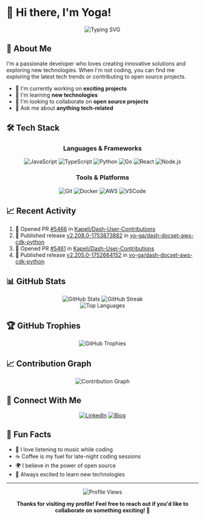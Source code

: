 # 👋 Hi there, I'm Yoga!

<div align="center">
  <img src="https://readme-typing-svg.herokuapp.com?font=Fira+Code&weight=500&size=28&pause=1000&color=4F8CC9&center=true&vCenter=true&width=435&lines=Welcome+to+my+GitHub+Profile!" alt="Typing SVG" />
</div>

## 🚀 About Me

I'm a passionate developer who loves creating innovative solutions and exploring new technologies. When I'm not coding, you can find me exploring the latest tech trends or contributing to open source projects.

- 🔭 I'm currently working on **exciting projects**
- 🌱 I'm learning **new technologies**
- 👯 I'm looking to collaborate on **open source projects**
- 💬 Ask me about **anything tech-related**

## 🛠️ Tech Stack

<div align="center">
  
  ### Languages & Frameworks
  ![JavaScript](https://img.shields.io/badge/-JavaScript-F7DF1E?style=for-the-badge&logo=javascript&logoColor=black)
  ![TypeScript](https://img.shields.io/badge/-TypeScript-3178C6?style=for-the-badge&logo=typescript&logoColor=white)
  ![Python](https://img.shields.io/badge/-Python-3776AB?style=for-the-badge&logo=python&logoColor=white)
  ![Go](https://img.shields.io/badge/-Go-00ADD8?style=for-the-badge&logo=go&logoColor=white)
  ![React](https://img.shields.io/badge/-React-61DAFB?style=for-the-badge&logo=react&logoColor=black)
  ![Node.js](https://img.shields.io/badge/-Node.js-339933?style=for-the-badge&logo=nodedotjs&logoColor=white)
  
  ### Tools & Platforms
  ![Git](https://img.shields.io/badge/-Git-F05032?style=for-the-badge&logo=git&logoColor=white)
  ![Docker](https://img.shields.io/badge/-Docker-2496ED?style=for-the-badge&logo=docker&logoColor=white)
  ![AWS](https://img.shields.io/badge/-AWS-232F3E?style=for-the-badge&logo=amazonaws&logoColor=white)
  ![VSCode](https://img.shields.io/badge/-VSCode-007ACC?style=for-the-badge&logo=visualstudiocode&logoColor=white)
  
</div>

## 📈 Recent Activity

<!--START_SECTION:activity-->
1. 💪 Opened PR [#5466](https://github.com/Kapeli/Dash-User-Contributions/pull/5466) in [Kapeli/Dash-User-Contributions](https://github.com/Kapeli/Dash-User-Contributions)
2. 🚀 Published release [v2.208.0-1753873882](https://github.com/yo-ga/dash-docset-aws-cdk-python/releases/tag/v2.208.0-1753873882) in [yo-ga/dash-docset-aws-cdk-python](https://github.com/yo-ga/dash-docset-aws-cdk-python)
3. 💪 Opened PR [#5461](https://github.com/Kapeli/Dash-User-Contributions/pull/5461) in [Kapeli/Dash-User-Contributions](https://github.com/Kapeli/Dash-User-Contributions)
4. 🚀 Published release [v2.205.0-1752664152](https://github.com/yo-ga/dash-docset-aws-cdk-python/releases/tag/v2.205.0-1752664152) in [yo-ga/dash-docset-aws-cdk-python](https://github.com/yo-ga/dash-docset-aws-cdk-python)
<!--END_SECTION:activity-->

## 📊 GitHub Stats

<div align="center">
  <img src="https://github-readme-stats.vercel.app/api?username=yo-ga&show_icons=true&theme=radical" alt="GitHub Stats" />
  <img src="https://github-readme-streak-stats.herokuapp.com/?user=yo-ga&theme=radical" alt="GitHub Streak" />
</div>

<div align="center">
  <img src="https://github-readme-stats.vercel.app/api/top-langs/?username=yo-ga&layout=compact&theme=radical" alt="Top Languages" />
</div>

## 🏆 GitHub Trophies

<div align="center">
  <img src="https://github-profile-trophy.vercel.app/?username=yo-ga&theme=radical&no-frame=false&no-bg=true&margin-w=4" alt="GitHub Trophies" />
</div>

## 📈 Contribution Graph

<div align="center">
  <img src="https://github-readme-activity-graph.vercel.app/graph?username=yo-ga&theme=radical" alt="Contribution Graph" />
</div>

## 🤝 Connect With Me

<div align="center">
  
  [![LinkedIn](https://img.shields.io/badge/-LinkedIn-0077B5?style=for-the-badge&logo=linkedin&logoColor=white)](https://linkedin.com/in/yo-ga)
  [![Blog](https://img.shields.io/badge/-Blog-FF5722?style=for-the-badge&logo=medium&logoColor=white)](https://yo-ga.space)
  
</div>

## 🎉 Fun Facts

- 🎵 I love listening to music while coding
- ☕ Coffee is my fuel for late-night coding sessions
- 🌍 I believe in the power of open source
- 🚀 Always excited to learn new technologies

---

<div align="center">
  
  ![Profile Views](https://komarev.com/ghpvc/?username=yo-ga&color=brightgreen)
  
  **Thanks for visiting my profile! Feel free to reach out if you'd like to collaborate on something exciting! 🚀**
  
</div>